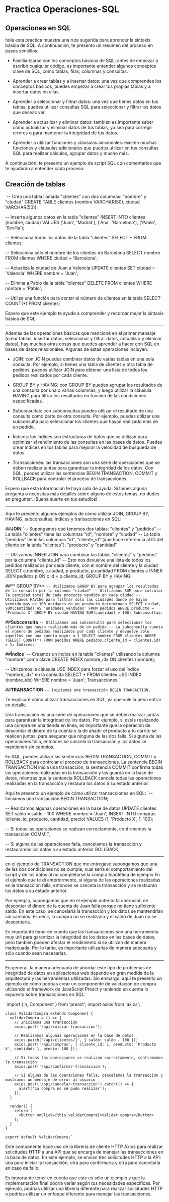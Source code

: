# Practica Operaciones-SQL
## Operaciones en SQL

hola esta practica muestra una ruta sugerida para aprender la sintaxis básica de SQL. A continuación, te presento un resumen del proceso en pasos sencillos:

+ Familiarizarse con los conceptos básicos de SQL: antes de empezar a escribir cualquier código, es importante entender algunos conceptos clave de SQL, como tablas, filas, columnas y consultas.

+ Aprender a crear tablas y a insertar datos: una vez que comprendes los conceptos básicos, puedes empezar a crear tus propias tablas y a insertar datos en ellas.

+ Aprender a seleccionar y filtrar datos: una vez que tienes datos en tus tablas, puedes utilizar consultas SQL para seleccionar y filtrar los datos que deseas ver.

+ Aprender a actualizar y eliminar datos: también es importante saber cómo actualizar y eliminar datos de tus tablas, ya sea para corregir errores o para mantener la integridad de tus datos.

+ Aprender a utilizar funciones y cláusulas adicionales: existen muchas funciones y cláusulas adicionales que puedes utilizar en tus consultas SQL para realizar cálculos, agrupar datos y mucho más.

A continuación, te presento un ejemplo de script SQL con comentarios que te ayudarán a entender cada proceso:

## **Creación de tablas**
`-- Crea una tabla llamada "clientes" con dos columnas: "nombre" y "ciudad"
CREATE TABLE clientes (nombre VARCHAR(50), ciudad VARCHAR(50));

-- Inserta algunos datos en la tabla "clientes"
INSERT INTO clientes (nombre, ciudad) VALUES
  ('Juan', 'Madrid'),
  ('Ana', 'Barcelona'),
  ('Pablo', 'Sevilla');

-- Selecciona todos los datos de la tabla "clientes"
SELECT * FROM clientes;

-- Selecciona sólo el nombre de los clientes de Barcelona
SELECT nombre FROM clientes WHERE ciudad = 'Barcelona';

-- Actualiza la ciudad de Juan a Valencia
UPDATE clientes SET ciudad = 'Valencia' WHERE nombre = 'Juan';

-- Elimina a Pablo de la tabla "clientes"
DELETE FROM clientes WHERE nombre = 'Pablo';

-- Utiliza una función para contar el número de clientes en la tabla
SELECT COUNT(*) FROM clientes;`

Espero que este ejemplo te ayude a comprender y recordar mejor la sintaxis básica de SQL.

___
Además de las operaciones básicas que mencioné en el primer mensaje (crear tablas, insertar datos, seleccionar y filtrar datos, actualizar y eliminar datos), hay muchas otras cosas que puedes aprender a hacer con SQL en bases de datos relacionales. Algunas de estas operaciones incluyen:

+ JOIN: con JOIN puedes combinar datos de varias tablas en una sola consulta. Por ejemplo, si tienes una tabla de clientes y otra tabla de pedidos, puedes utilizar JOIN para obtener una lista de todos los pedidos realizados por cada cliente.

+ GROUP BY y HAVING: con GROUP BY puedes agrupar los resultados de una consulta por una o varias columnas, y luego utilizar la cláusula HAVING para filtrar los resultados en función de las condiciones especificadas.

+ Subconsultas: con subconsultas puedes utilizar el resultado de una consulta como parte de otra consulta. Por ejemplo, puedes utilizar una subconsulta para seleccionar los clientes que hayan realizado más de un pedido.

+ Índices: los índices son estructuras de datos que se utilizan para optimizar el rendimiento de las consultas en las bases de datos. Puedes crear índices en tus tablas para mejorar la velocidad de búsqueda de datos.

+ Transacciones: las transacciones son una serie de operaciones que se deben realizar juntas para garantizar la integridad de los datos. Con SQL, puedes utilizar las sentencias BEGIN TRANSACTION, COMMIT y ROLLBACK para controlar el proceso de transacciones.

Espero que esta información te haya sido de ayuda. Si tienes alguna pregunta o necesitas más detalles sobre alguno de estos temas, no dudes en preguntar. ¡Buena suerte en tus estudios!

___
Aquí te presento algunos ejemplos de cómo utilizar JOIN, GROUP BY, HAVING, subconsultas, índices y transacciones en SQL:

##**JOIN**
  `-- Supongamos que tenemos dos tablas: "clientes" y "pedidos"
  -- La tabla "clientes" tiene las columnas "id", "nombre" y "ciudad"
  -- La tabla "pedidos" tiene las columnas "id", "cliente_id" (que hace referencia al ID del cliente en la tabla "clientes"), "producto" y "cantidad"

  -- Utilizamos INNER JOIN para combinar las tablas "clientes" y "pedidos" por la columna "cliente_id"
  -- Esto nos devuelve una lista de todos los pedidos realizados por cada cliente, con el nombre del cliente y la ciudad
  SELECT c.nombre, c.ciudad, p.producto, p.cantidad
  FROM clientes c INNER JOIN pedidos p
  ON c.id = p.cliente_id;
  GROUP BY y HAVING:`

##** GROUP BY**
  `-- Utilizamos GROUP BY para agrupar los resultados de la consulta por la columna "ciudad"
  -- Utilizamos SUM para calcular la cantidad total de cada producto vendido en cada ciudad
  -- Utilizamos HAVING para filtrar sólo las ciudades donde se hayan vendido más de 100 unidades de un producto determinado
  SELECT ciudad, SUM(cantidad) AS 'unidades_vendidas'
  FROM pedidos
  WHERE producto = 'Producto X'
  GROUP BY ciudad
  HAVING SUM(cantidad) > 100;
  Subconsultas:`

##**Subconsulta**
  `-- Utilizamos una subconsulta para seleccionar los clientes que hayan realizado más de un pedido
  -- La subconsulta cuenta el número de pedidos realizados por cada cliente y devuelve sólo aquellos con una cuenta mayor a 1
  SELECT nombre
  FROM clientes
  WHERE (SELECT COUNT(*) FROM pedidos WHERE pedidos.cliente_id = clientes.id) > 1;
  Índices:`

##**Índice**
  `-- Creamos un índice en la tabla "clientes" utilizando la columna "nombre" como clave
  CREATE INDEX nombre_idx ON clientes (nombre);

  -- Utilizamos la cláusula USE INDEX para forzar el uso del índice "nombre_idx" en la consulta
  SELECT * FROM clientes USE INDEX (nombre_idx) WHERE nombre = 'Juan';
  Transacciones:`

##**TRANSACTION**
  `-- Iniciamos una transacción
  BEGIN TRANSACTION;`

Te explicaré cómo utilizar transacciones en SQL, ya que vale la pena entrar en detalle.

Una transacción es una serie de operaciones que se deben realizar juntas para garantizar la integridad de los datos. Por ejemplo, si estás realizando una compra en una tienda en línea, es importante que la operación de descontar el dinero de tu cuenta y la de añadir el producto a tu carrito se realicen juntas, para asegurar que ninguna de las dos falla. Si alguna de las operaciones falla, entonces se cancela la transacción y los datos se mantienen sin cambios.

En SQL, puedes utilizar las sentencias BEGIN TRANSACTION, COMMIT y ROLLBACK para controlar el proceso de transacciones. La sentencia BEGIN TRANSACTION inicia una transacción, la sentencia COMMIT confirma todas las operaciones realizadas en la transacción y las guarda en la base de datos, mientras que la sentencia ROLLBACK cancela todas las operaciones realizadas en la transacción y restaura los datos a su estado anterior.

Aquí te presento un ejemplo de cómo utilizar transacciones en SQL:
`-- Iniciamos una transacción
BEGIN TRANSACTION;

-- Realizamos algunas operaciones en la base de datos
UPDATE clientes SET saldo = saldo - 100 WHERE nombre = 'Juan';
INSERT INTO compras (cliente_id, producto, cantidad, precio) VALUES (1, 'Producto X', 1, 100);

-- Si todas las operaciones se realizan correctamente, confirmamos la transacción
COMMIT;

-- Si alguna de las operaciones falla, cancelamos la transacción y restauramos los datos a su estado anterior
ROLLBACK;`

___
en el ejemplo de TRANSACTION que me entregase supongamos que una de las dos condiciones no se cumple, cual seria el comportamiento del script y de los datos al no completarse la compra hipotética de ejemplo
En el ejemplo que te di anteriormente, si alguna de las operaciones realizadas en la transacción falla, entonces se cancela la transacción y se restauran los datos a su estado anterior.

Por ejemplo, supongamos que en el ejemplo anterior la operación de descontar el dinero de la cuenta de Juan falla porque no tiene suficiente saldo. En este caso, se cancelaría la transacción y los datos se mantendrían sin cambios. Es decir, la compra no se realizaría y el saldo de Juan no se descontaría.

Es importante tener en cuenta que las transacciones son una herramienta muy útil para garantizar la integridad de los datos en las bases de datos, pero también pueden afectar el rendimiento si se utilizan de manera inadecuada. Por lo tanto, es importante utilizarlas de manera adecuada y sólo cuando sean necesarias.

___
En general, la manera adecuada de abordar este tipo de problemas de integridad de datos en aplicaciones web depende en gran medida de la arquitectura y las herramientas utilizadas. Sin embargo, aquí te presento un ejemplo de cómo podrías crear un componente de validación de compra utilizando el framework de JavaScript Preact y teniendo en cuenta lo expuesto sobre transacciones en SQL:

   `import { h, Component } from 'preact';
    import axios from 'axios';

    class ValidarCompra extends Component {
      validarCompra = () => {
        // Iniciamos una transacción
        axios.post('/api/iniciar-transaccion');

        // Realizamos algunas operaciones en la base de datos
        axios.patch('/api/clientes/1', { saldo: saldo - 100 });
        axios.post('/api/compras', { cliente_id: 1, producto: 'Producto X', cantidad: 1, precio: 100 });

        // Si todas las operaciones se realizan correctamente, confirmamos la transacción
        axios.post('/api/confirmar-transaccion');

        // Si alguna de las operaciones falla, cancelamos la transacción y mostramos un mensaje de error al usuario
        axios.post('/api/cancelar-transaccion').catch(() => {
          alert('La compra no se pudo realizar');
        });
      }

      render() {
        return (
          <button onClick={this.validarCompra}>Validar compra</button>
        );
      }
    }

    export default ValidarCompra;`

Este componente hace uso de la librería de cliente HTTP Axios para realizar solicitudes HTTP a una API que se encarga de manejar las transacciones en la base de datos. En este ejemplo, se envían tres solicitudes HTTP a la API: una para iniciar la transacción, otra para confirmarla y otra para cancelarla en caso de fallo.

Es importante tener en cuenta que este es sólo un ejemplo y que la implementación final podría variar según tus necesidades específicas. Por ejemplo, podrías utilizar una librería diferente para realizar solicitudes HTTP o podrías utilizar un enfoque diferente para manejar las transacciones.

